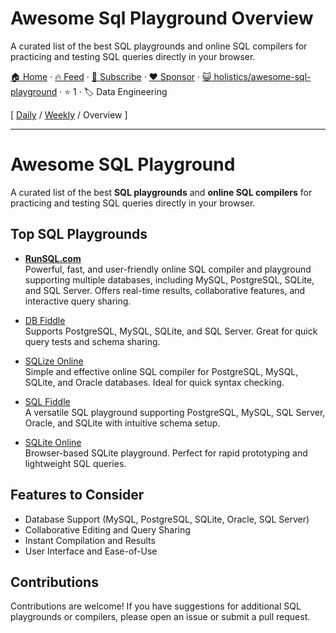 # Awesome Sql Playground Overview

A curated list of the best SQL playgrounds and online SQL compilers for practicing and testing SQL queries directly in your browser.

[🏠 Home](/README.md) · [🔥 Feed](https://www.trackawesomelist.com/holistics/awesome-sql-playground/rss.xml) · [📮 Subscribe](https://trackawesomelist.us17.list-manage.com/subscribe?u=d2f0117aa829c83a63ec63c2f&id=36a103854c) · [❤️  Sponsor](https://github.com/sponsors/theowenyoung) · [😺 holistics/awesome-sql-playground](https://github.com/holistics/awesome-sql-playground) · ⭐ 1 · 🏷️ Data Engineering

[ [Daily](/content/holistics/awesome-sql-playground/README.md) / [Weekly](/content/holistics/awesome-sql-playground/week/README.md) / Overview ]

---

# Awesome SQL Playground

A curated list of the best **SQL playgrounds** and **online SQL compilers** for practicing and testing SQL queries directly in your browser.

## Top SQL Playgrounds

*   **[RunSQL.com](https://runsql.com)**\
    Powerful, fast, and user-friendly online SQL compiler and playground supporting multiple databases, including MySQL, PostgreSQL, SQLite, and SQL Server. Offers real-time results, collaborative features, and interactive query sharing.

*   [DB Fiddle](https://www.db-fiddle.com/)\
    Supports PostgreSQL, MySQL, SQLite, and SQL Server. Great for quick query tests and schema sharing.

*   [SQLize Online](https://sqlize.online/)\
    Simple and effective online SQL compiler for PostgreSQL, MySQL, SQLite, and Oracle databases. Ideal for quick syntax checking.

*   [SQL Fiddle](http://sqlfiddle.com/)\
    A versatile SQL playground supporting PostgreSQL, MySQL, SQL Server, Oracle, and SQLite with intuitive schema setup.

*   [SQLite Online](https://sqliteonline.com/)\
    Browser-based SQLite playground. Perfect for rapid prototyping and lightweight SQL queries.

## Features to Consider

*   Database Support (MySQL, PostgreSQL, SQLite, Oracle, SQL Server)
*   Collaborative Editing and Query Sharing
*   Instant Compilation and Results
*   User Interface and Ease-of-Use

## Contributions

Contributions are welcome! If you have suggestions for additional SQL playgrounds or compilers, please open an issue or submit a pull request.

